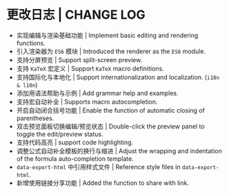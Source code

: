 # 更改日志 | CHANGE LOG

- 实现编辑与渲染基础功能 | Implement basic editing and rendering functions.
- 引入渲染器为 `ES6` 模块 | Introduced the renderer as the `ES6` module.
- 支持分屏预览 | Support split-screen preview.
- 支持 `KaTeX` 宏定义 | Support `KaTeX` macro definitions.
- 支持国际化与本地化 | Support internationalization and localization. (`i18n & l10n`)
- 添加用语法帮助与示例 | Add grammar help and examples.
- 支持宏自动补全 | Supports macro autocompletion.
- 开启自动闭合括号功能 | Enable the function of automatic closing of parentheses.
- 双击预览面板切换编辑/预览状态 | Double-click the preview panel to toggle the edit/preview status.
- 支持代码高亮 | support code highlighting.
- 调整公式自动补全模板的换行与缩进 | Adjust the wrapping and indentation of the formula auto-completion template.
- `data-export-html` 中引用样式文件 | Reference style files in `data-export-html`.
- 新增使用链接分享功能 | Added the function to share with link.
